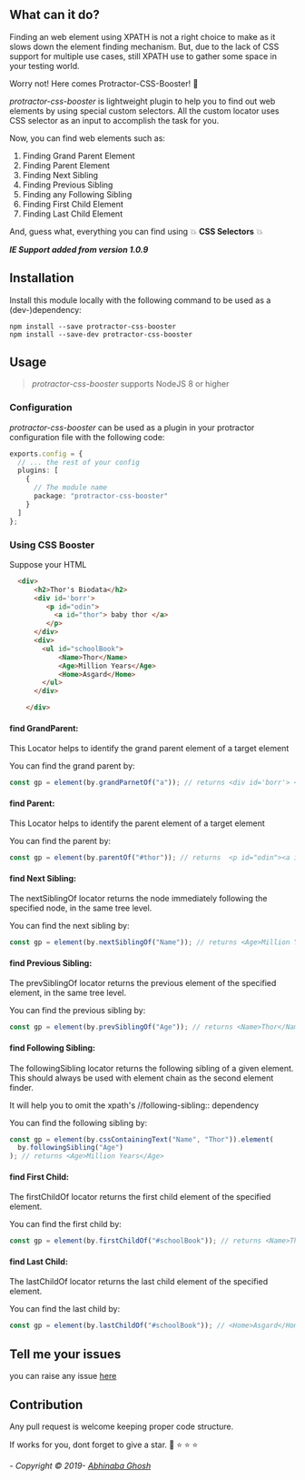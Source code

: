 ## What can it do?

Finding an web element using XPATH is not a right choice to make as it slows down the element finding mechanism. But, due to the lack of CSS support for multiple use cases, still XPATH use to gather some space in your testing world.

Worry not! Here comes Protractor-CSS-Booster! :hatching_chick:

_protractor-css-booster_ is lightweight plugin to help you to find out web elements by using special custom selectors. All the custom locator uses CSS selector as an input to accomplish the task for you.

Now, you can find web elements such as:

1. Finding Grand Parent Element
2. Finding Parent Element
3. Finding Next Sibling
4. Finding Previous Sibling
5. Finding any Following Sibling
6. Finding First Child Element
7. Finding Last Child Element

And, guess what, everything you can find using :collision: **CSS Selectors** :collision:

**_IE Support added from version 1.0.9_**

## Installation

Install this module locally with the following command to be used as a (dev-)dependency:

```shell
npm install --save protractor-css-booster
npm install --save-dev protractor-css-booster
```

## Usage

> _protractor-css-booster_ supports NodeJS 8 or higher

### Configuration

_protractor-css-booster_ can be used as a plugin in your protractor configuration file with the following code:

```typescript
exports.config = {
  // ... the rest of your config
  plugins: [
    {
      // The module name
      package: "protractor-css-booster"
    }
  ]
};
```

### Using CSS Booster

Suppose your HTML

```HTML
  <div>
      <h2>Thor's Biodata</h2>
      <div id='borr'>
         <p id="odin">
           <a id="thor"> baby thor </a>
         </p>
      </div>
      <div>
        <ul id="schoolBook">
            <Name>Thor</Name>
            <Age>Million Years</Age>
            <Home>Asgard</Home>
        </ul>
      </div>

    </div>
```

#### find GrandParent:

This Locator helps to identify the grand parent element of a target element

You can find the grand parent by:

```ts
const gp = element(by.grandParnetOf("a")); // returns <div id='borr'> <p id="odin"> <a id="thor"> baby thor </a></p></div>
```

#### find Parent:

This Locator helps to identify the parent element of a target element

You can find the parent by:

```ts
const gp = element(by.parentOf("#thor")); // returns  <p id="odin"><a id="thor"> baby thor </a> </p>
```

#### find Next Sibling:

The nextSiblingOf locator returns the node immediately following the specified node, in the same tree level.

You can find the next sibling by:

```ts
const gp = element(by.nextSiblingOf("Name")); // returns <Age>Million Years</Age>
```

#### find Previous Sibling:

The prevSiblingOf locator returns the previous element of the specified element, in the same tree level.

You can find the previous sibling by:

```ts
const gp = element(by.prevSiblingOf("Age")); // returns <Name>Thor</Name>
```

#### find Following Sibling:

The followingSibling locator returns the following sibling of a given element. This should always be used with element chain as the second element finder.

It will help you to omit the xpath's //following-sibling:: dependency

You can find the following sibling by:

```ts
const gp = element(by.cssContainingText("Name", "Thor")).element(
  by.followingSibling("Age")
); // returns <Age>Million Years</Age>
```

#### find First Child:

The firstChildOf locator returns the first child element of the specified element.

You can find the first child by:

```ts
const gp = element(by.firstChildOf("#schoolBook")); // returns <Name>Thor</Name>
```

#### find Last Child:

The lastChildOf locator returns the last child element of the specified element.

You can find the last child by:

```ts
const gp = element(by.lastChildOf("#schoolBook")); // <Home>Asgard</Home>
```

## Tell me your issues

you can raise any issue [here](https://github.com/abhinaba1080/protractor-css-booster/issues)

## Contribution

Any pull request is welcome keeping proper code structure.

If works for you, dont forget to give a star. :star2: :star: :star: :star:

_- Copyright &copy; 2019- [Abhinaba Ghosh](https://www.linkedin.com/in/abhinaba-ghosh-9a2ab8a0/)_
